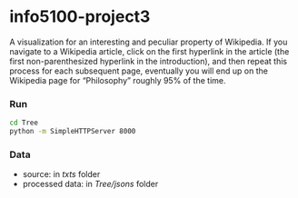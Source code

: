# info5100-project3

A visualization for an interesting and peculiar property of Wikipedia. If you navigate to a Wikipedia article, click on the first hyperlink in the article (the first non-parenthesized hyperlink in the introduction), and then repeat this process for each subsequent page, eventually you will end up on the Wikipedia page for “Philosophy” roughly 95% of the time. 

### Run
```bash
cd Tree
python -m SimpleHTTPServer 8000
```

### Data
* source: in _txts_ folder
* processed data: in _Tree/jsons_ folder